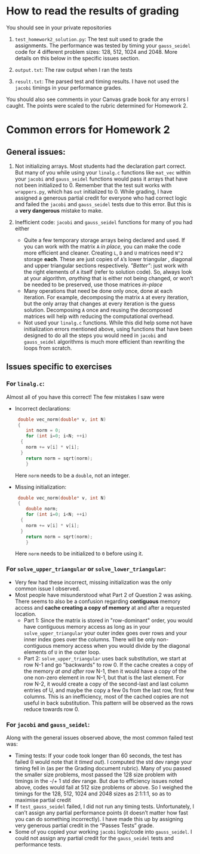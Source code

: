# How to read the results of grading
You should see in your private repositories
1. `test_homework2_solution.py`: The test suit used to grade the assignments. The performance was tested by timing your `gauss_seidel` code for 4 different problem sizes: 128, 512, 1024 and 2048. More details on this below in the specific issues section.

2. `output.txt`: The raw output when I ran the tests

3. `result.txt`: The parsed test and timing results. I have not used the `jacobi` timings in your performance grades.

You should also see comments in your Canvas grade book for any errors I caught. The points were scaled to the rubric determined for Homework 2.

# Common errors for Homework 2

## General issues:

1. Not initializing arrays. Most students had the declaration part correct. But many of you while using your `linalg.c` functions like `mat_vec` within your `jacobi` and `gauss_seidel` functions would pass it arrays that have not been initialized to 0. Remember that the test suit works with `wrappers.py`, which has `out` initialized to 0. While grading, I have assigned a generous partial credit for everyone who had correct logic and failed the `jacobi` and `gauss_seidel` tests due to this error. But this is a **very dangerous** mistake to make.

2. Inefficient code: `jacobi` and `gauss_seidel` functions for many of you had either
	* Quite a few temporary storage arrays being declared and used. If you can work with the matrix `A` *in place*, you can make the code more efficient and cleaner. Creating `L`, `D` and `U` matrices need `N^2` storage  **each**. These are just copies of `A`’s lower triangular , diagonal and upper triangular sections respectively. *”Better”*: just work with the right elements of `A` itself (refer to solution code). So, always look at your algorithm, *anything* that is either not being changed, or won’t be needed to be preserved, use those matrices *in-place*
	* Many operations that need be done only once, done at each iteration. For example, decomposing the matrix `A` at every iteration, but the only array that changes at every iteration is the guess solution. Decomposing `A` once and reusing the decomposed matrices will help with reducing the computational overhead.
	* Not used your `linalg.c` functions. While this did help some not have initialization errors mentioned above, using functions that have been designed to do all the steps you would need in `jacobi` and `gauss_seidel` algorithms is much more efficient than rewriting the loops from scratch.

## Issues specific to exercises

### For `linalg.c`:
Almost all of you have this correct! The few mistakes I saw were
* Incorrect declarations:
	```c
     double vec_norm(double* v, int N)
     {
    	int norm = 0;
    	for (int i=0; i<N; ++i)
      {
        norm += v[i] * v[i];
      }
    	return norm = sqrt(norm);
	    }
	```

	 Here `norm` needs to be a `double`, not an integer.

*  Missing initialization:
	```c
     double vec_norm(double* v, int N)
     {
    	double norm;
    	for (int i=0; i<N; ++i)
      {
        norm += v[i] * v[i];
      }
    	return norm = sqrt(norm);
	    }
	```
   Here `norm` needs to be initialized to `0` before using it.

### For `solve_upper_triangular` or `solve_lower_triangular`:

* Very few had these incorrect, missing initialization was the only common issue I observed.
* Most people have misunderstood what Part 2 of Question 2 was asking. There seems to also be a confusion regarding **contiguous** memory access and **cache creating a copy of memory** at and after a requested location.
	* Part 1: Since the matrix is stored in "row-dominant" order,   you would have contiguous memory access as long as in your `solve_upper_triangular` your outer index goes over rows and your inner index goes over the columns. There will be only non-contiguous memory access when you would divide by the diagonal elements of `U` in the outer loop.
	* Part 2: `solve_upper_triangular` uses back substitution, we start at row N-1 and go "backwards" to row 0. If the cache creates a copy of the memory *at and after* row N-1, then it would have a copy of the one non-zero element in row N-1, but that is the last element. For row N-2, it would create a copy of the second-last and last column entries of U, and maybe the copy a few 0s from the last row, first few columns. This is an inefficiency, most of the cached copies are not useful in back substitution. This pattern will be observed as the rows reduce towards row 0. 

### For `jacobi` and `gauss_seidel`:

Along with the general issues observed above, the most common failed test was:
* Timing tests:  If your code took longer than 60 seconds, the test has failed (I would note that it *timed out*). I computed the std dev range your timing fell in (as per the Grading document rubric). Many of you passed the smaller size problems, most passed the 128 size problem with timings in the -/+ 1 std dev range. But due to efficiency issues noted above, codes would fail at 512 size problems or above. So I weighed the timings for the 128, 512, 1024 and 2048 sizes as 2:1:1:1, so as to maximise partial credit
* If  `test_gauss_seidel` failed, I did not run any timing tests. Unfortunately, I can’t assign any partial performance points (it doesn’t matter how fast you can do something incorrectly). I have made this up by assigning very generous partial credit in the “Passes Tests” grade.
* Some of you copied your working `jacobi` logic/code into `gauss_seidel`. I could not assign any partial credit for the `gauss_seidel` tests and performance tests.
